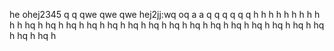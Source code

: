 he
ohej2345
q
q
qwe
qwe
qwe
hej2jj:wq
oq
a
a
q
q
q
q
q
q
h
h
h
h
h
h
h
h
h
h
h
hq
h
hq
h
hq
h
hq
h
hq
h
hq
h
hq
h
hq
h
hq
h
hq
h
hq
h
hq
h
hq
h
hq
h
hq
h
hq
h
hq
h
